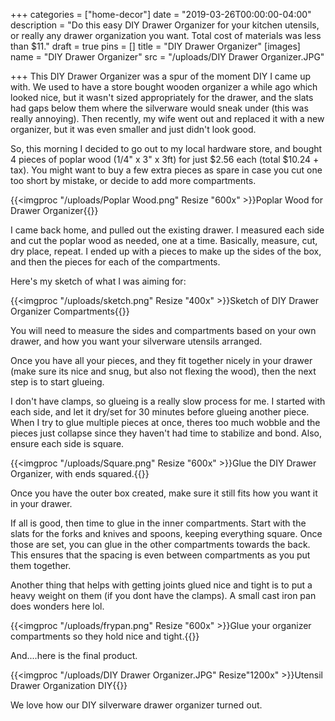 +++
categories = ["home-decor"]
date = "2019-03-26T00:00:00-04:00"
description = "Do this easy DIY Drawer Organizer for your kitchen utensils, or really any drawer organization you want. Total cost of materials was less than $11."
draft = true
pins = []
title = "DIY Drawer Organizer"
[images]
name = "DIY Drawer Organizer"
src = "/uploads/DIY Drawer Organizer.JPG"

+++
This DIY Drawer Organizer was a spur of the moment DIY I came up with.  We used to have a store bought wooden organizer a while ago which looked nice, but it wasn't sized appropriately for the drawer, and the slats had gaps below them where the silverware would sneak under (this was really annoying).  Then recently, my wife went out and replaced it with a new organizer, but it was even smaller and just didn't look good.

So, this morning I decided to go out to my local hardware store, and bought 4 pieces of poplar wood (1/4" x 3" x 3ft) for just $2.56 each (total $10.24 + tax).  You might want to buy a few extra pieces as spare in case you cut one too short by mistake, or decide to add more compartments.

{{<imgproc "/uploads/Poplar Wood.png" Resize "600x" >}}Poplar Wood for Drawer Organizer{{</imgproc>}} 

I came back home, and pulled out the existing drawer.  I measured each side and cut the poplar wood as needed, one at a time.  Basically, measure, cut, dry place, repeat.  I ended up with a pieces to make up the sides of the box, and then the pieces for each of the compartments.

Here's my sketch of what I was aiming for:

{{<imgproc "/uploads/sketch.png" Resize "400x" >}}Sketch of DIY Drawer Organizer Compartments{{</imgproc>}} 

You will need to measure the sides and compartments based on your own drawer, and how you want your silverware utensils arranged.

Once you have all your pieces, and they fit together nicely in your drawer (make sure its nice and snug, but also not flexing the wood), then the next step is to start glueing.

I don't have clamps, so glueing is a really slow process for me.  I started with each side, and let it dry/set for 30 minutes before glueing another piece.  When I try to glue multiple pieces at once, theres too much wobble and the pieces just collapse since they haven't had time to stabilize and bond.  Also, ensure each side is square.

{{<imgproc "/uploads/Square.png" Resize "600x" >}}Glue the DIY Drawer Organizer, with ends squared.{{</imgproc>}} 

Once you have the outer box created, make sure it still fits how you want it in your drawer.

If all is good, then time to glue in the inner compartments.  Start with the slats for the forks and knives and spoons, keeping everything square.  Once those are set, you can glue in the other compartments towards the back.  This ensures that the spacing is even between compartments as you put them together.

Another thing that helps with getting joints glued nice and tight is to put a heavy weight on them (if you dont have the clamps).  A small cast iron pan does wonders here lol.

{{<imgproc "/uploads/frypan.png" Resize "600x" >}}Glue your organizer compartments so they hold nice and tight.{{</imgproc>}} 

And....here is the final product.

{{<imgproc "/uploads/DIY Drawer Organizer.JPG" Resize"1200x" >}}Utensil Drawer Organization DIY{{</imgproc>}} 

We love how our DIY silverware drawer organizer turned out.